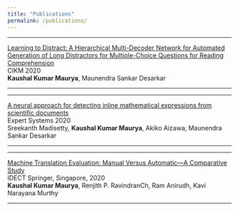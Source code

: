 ```yaml
---
title: "Publications"
permalink: /publications/
---
```


---
[Learning to Distract: A Hierarchical Multi-Decoder Network for Automated Generation of Long Distractors for Multiple-Choice Questions for Reading Comprehension]()  
CIKM 2020  
**Kaushal Kumar Maurya**, Maunendra Sankar Desarkar

---

---
[A neural approach for detecting inline mathematical expressions from scientific documents](https://onlinelibrary.wiley.com/doi/abs/10.1111/exsy.12576)  
Expert Systems 2020  
Sreekanth Madisetty, **Kaushal Kumar Maurya**, Akiko Aizawa, Maunendra Sankar Desarkar

---

---
[Machine Translation Evaluation: Manual Versus Automatic—A Comparative Study](https://link.springer.com/chapter/10.1007/978-981-15-1097-7_45)  
IDECT Springer, Singapore, 2020  
**Kaushal Kumar Maurya**, Renjith P. RavindranCh, Ram Anirudh, Kavi Narayana Murthy

---

